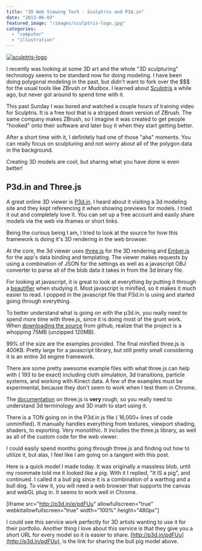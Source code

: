 ```yaml
---
title: "3D Web Viewing Tech - Sculptris and P3d.in"
date: "2013-06-03"
featured_image: "/images/sculptris-logo.jpg"
categories: 
  - "computer"
  - "illustration"
---
```


[![sculptris-logo](/images/sculptris-logo.jpg)](http://blog.scottpetrovic.com/wp-content/uploads/2013/06/sculptris-logo.jpg)

I recently was looking at some 3D art and the whole "3D sculpturing" technology seems to be standard now for doing modeling. I have been doing polygonal modeling in the past, but didn't want to fork over the $$$ for the usual tools like ZBrush or Mudbox. I learned about [Sculptris](http://pixologic.com/sculptris/) a while ago, but never got around to spend time with it.

This past Sunday I was bored and watched a couple hours of training video for Sculptris. It is a free tool that is a stripped down version of ZBrush. The same company makes ZBrush, so I imagine it was created to get people "hooked" onto their software and later buy it when they start getting better.

After a short time with it, I definitely had one of those "aha" moments. You can really focus on sculpturing and not worry about all of the polygon data in the background.

Creating 3D models are cool, but sharing what you have done is even better!

## P3d.in and Three.js

A great online 3D viewer is [P3d.in](http://p3d.in). I heard about it visiting a 3d modeling site and they kept referencing it when showing previews for models. I tried it out and completely love it. You can set up a free account and easily share models via the web via iframes or short links.

Being the curious being I am, I tried to look at the source for how this framework is doing it's 3D rendering in the web browser.

At the core, the 3d viewer uses [three.js](http://threejs.org/) for the 3D rendering and [Ember.js](http://emberjs.com/) for the app's data binding and templating. The viewer makes requests by using a combination of JSON for the settings as well as a javascript OBJ converter to parse all of the blob data it takes in from the 3d binary file.

For looking at javascript, it is great to look at everything by putting it through a [beautifier](http://jsbeautifier.org/) when studying it. Most javascript is minified, so it makes it much easier to read. I popped in the javascript file that P3d.in is using and started going through everything.

To better understand what is going on with the p3d.in, you really need to spend more time with three.js, since it is doing most of the grunt work. When [downloading the source](http://threejs.org/) from github, realize that the project is a whopping 75MB (unzipped 120MB).

99% of the size are the examples provided. The final minified three.js is 400KB. Pretty large for a javascript library, but still pretty small considering it is an entire 3d engine framework.

There are some pretty awesome example files with what three.js can help with ( 193 to be exact) including cloth simulation, 3d transitions, particle systems, and working with Kinect data. A few of the examples must be experimental, because they don't seem to work when I test them in Chrome.

 The [documentation](http://threejs.org/docs/58/) on three.js is **very** rough, so you really need to understand 3d terminology and 3D math to start using it.

There is a TON going on in the P3d.in js file ( 16,000+ lines of code unminified). It manually handles everything from textures, viewport shading, shaders, to exporting. Very monolithic. It includes the three.js library, as well as all of the custom code for the web viewer.

I could easily spend months going through three.js and finding out how to utilize it, but alas, I feel like I am going on a tangent with this post.

Here is a quick model I made today. It was originally a massless blob, until my roommate told me it looked like a pig. With it I replied, "It IS a pig", and continued. I called it a bull pig since it is a combination of a warthog and a bull dog. To view it, you will need a web browser that supports the canvas and webGL plug in. It seems to work well in Chrome.

\[iframe src="http://p3d.in/e/pdFUu" allowfullscreen="true" webkitallowfullscreen="true" width="100%" height="480px"\]

I could see this service work perfectly for 3D artists wanting to use it for their portfolio. Another thing I love about this service is that they give you a short URL for every model so it is easier to share. [http://p3d.in/pdFUu](http://p3d.in/pdFUu)  is the link for sharing the bull pig model above.
